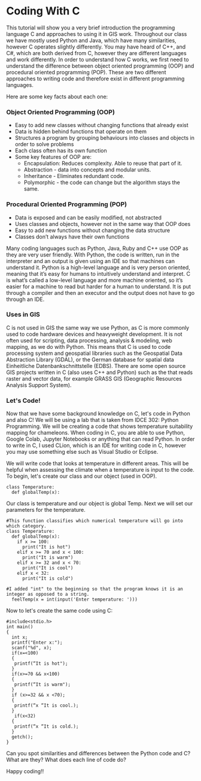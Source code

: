 # Coding With C

This tutorial will show you a very brief introduction the programming language C and approaches to using it in GIS work. Throughout our class we have mostly used Python and Java, which have many similarities, however C operates slightly differently. You may have heard of C++, and C#, which are both derived from C, however they are different languages and work differently. In order to understand how C works, we first need to understand the difference between object oriented programming (OOP) and procedural oriented programming (POP). These are two different approaches to writing code and therefore exist in different programming languages. 

Here are some key facts about each one:

### Object Oriented Programming (OOP) ### 
* Easy to add new classes without changing functions that already exist
* Data is hidden behind functions that operate on them
* Structures a program by grouping behaviours into classes and objects in order to solve problems
* Each class often has its own function
* Some key features of OOP are:
  * Encapsulation: Reduces complexity. Able to reuse that part of it. 
  * Abstraction - data into concepts and modular units.
  * Inheritance - Eliminates redundant code.
  * Polymorphic - the code can change but the algorithm stays the same. 

### Procedural Oriented Programming (POP) ###
* Data is exposed and can be easily modified, not abstracted
* Uses classes and objects, however not in the same way that OOP does
* Easy to add new functions without changing the data structure
* Classes don’t always have their own functions

Many coding languages such as Python, Java, Ruby and C++ use OOP as they are very user friendly. With Python, the code is written, run in the interpreter and an output is given using an IDE so that machines can understand it. Python is a high-level language and is very person oriented, meaning that it’s easy for humans to intuitively understand and interpret. C is what’s called a low-level language and more machine oriented, so it’s easier for a machine to read but harder for a human to understand. It is put through a compiler and then an executor and the output does not have to go through an IDE. 


### Uses in GIS ###
C is not used in GIS the same way we use Python, as C is more commonly used to code hardware devices and heavyweight development. It is not often used for scripting, data processing, analysis & modeling, web mapping, as we do with Python. This means that C is used to code processing system and geospatial libraries such as the Geospatial Data Abstraction Library (GDAL), or the German database for spatial data Einheitliche Datenbankschnittstelle (EDBS). There are some open source GIS projects written in C (also uses C++ and Python) such as the  that reads raster and vector data, for example GRASS GIS (Geographic Resources Analysis Support System).


### Let's Code! ###
Now that we have some background knowledge on C, let's code in Python and also C! We will be using a lab that is taken from IDCE 302: Python Programming. We will be creating a code that shows temperature suitability mapping for chameleons. 
When coding in C, you are able to use Python, Google Colab, Jupyter Notebooks or anything that can read Python. In order to write in C, I used CLion, which is an IDE for writing code in C, however you may use something else such as Visual Studio or Eclipse.

We will write code that looks at temperature in different areas. This will be helpful when assessing the climate when a temperature is input to the code.  To begin, let's create our class and our object (used in OOP).

```
class Temperature: 
  def globalTemp(x):
```
Our class is temperature and our object is global Temp. Next we will set our parameters for the temperature.

```
#This function classifies which numerical temperature will go into which category.
class Temperature: 
  def globalTemp(x):
    if x >= 100:
      print("It is hot")
    elif x >= 70 and x < 100:
      print("It is warm")
    elif x >= 32 and x < 70:
      print("It is cool")
    elif x < 32:
      print("It is cold")

#I added "int" to the beginning so that the program knows it is an integer as opposed to a string. 
  feelTemp(x = int(input('Enter temperature: ')))
```

Now to let's create the same code using C:

```
#include<stdio.h>
int main()
{
  int x;
  printf("Enter x:");
  scanf("%d", x);
  if(x=<100)	
  {		
   printf(“It is hot");	
  }	
  if(x>=70 && x<100)
  {		
   printf(“It is warm");	
  }	
  if (x>=32 && x <70);
  {
   printf(“x “It is cool.);
  }
   if(x<32)	
  {		
   printf(“x “It is cold.);	
  }	
  getch();
}

```
Can you spot similarities and differences between the Python code and C? What are they? What does each line of code do?

Happy coding!!
